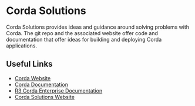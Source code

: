 # Corda Solutions

Corda Solutions provides ideas and guidance around solving problems with Corda.  The git repo and the associated website offer code and documentation that offer ideas for building and deploying Corda applications.

## Useful Links

* [Corda Website](http://corda.net)
* [Corda Documentation](http://docs.corda.net)
* [R3 Corda Enterprise Documentation](http://docs.corda.r3.com)
* [Corda Solutions Website](http://solutions.corda.net)

